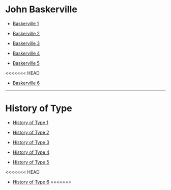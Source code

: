 # John Baskerville

- [Baskerville 1](https://christine1810.github.io/John-Baskerville/baskerville1.html)

- [Baskerville 2](https://christine1810.github.io/John-Baskerville/baskerville2.html)

- [Baskerville 3](https://christine1810.github.io/John-Baskerville/baskerville3.html)

- [Baskerville 4](https://christine1810.github.io/John-Baskerville/baskerville4.html)

- [Baskerville 5](https://christine1810.github.io/John-Baskerville/baskerville5.html)

<<<<<<< HEAD
- [Baskerville 6](https://christine1810.github.io/John-Baskerville/baskerville5.html)



---

# History of Type

- [History of Type 1](https://christine1810.github.io/John-Baskerville/history1.html)

- [History of Type 2](https://christine1810.github.io/John-Baskerville/history2.html)

- [History of Type 3](https://christine1810.github.io/John-Baskerville/history3.html)

- [History of Type 4](https://christine1810.github.io/John-Baskerville/history4.html)

- [History of Type 5](https://christine1810.github.io/John-Baskerville/history5.html)

<<<<<<< HEAD
- [History of Type 6](https://christine1810.github.io/John-Baskerville/history5.html)
=======

